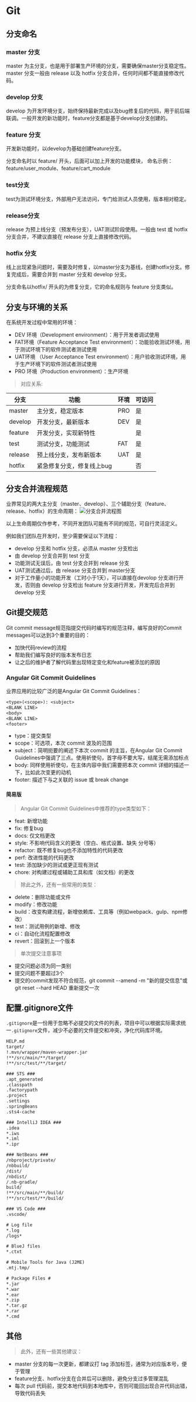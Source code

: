 # Git

## 分支命名

### master 分支
master 为主分支，也是用于部署生产环境的分支，需要确保master分支稳定性。master 分支一般由 release 以及 hotfix 分支合并，任何时间都不能直接修改代码。

### develop 分支
develop 为开发环境分支，始终保持最新完成以及bug修复后的代码，用于前后端联调。一般开发的新功能时，feature分支都是基于develop分支创建的。

### feature 分支
开发新功能时，以develop为基础创建feature分支。

分支命名时以 feature/ 开头，后面可以加上开发的功能模块， 命名示例：feature/user_module、feature/cart_module

### test分支
test为测试环境分支，外部用户无法访问，专门给测试人员使用，版本相对稳定。

### release分支
release 为预上线分支（预发布分支），UAT测试阶段使用。一般由 test 或 hotfix 分支合并，不建议直接在 release 分支上直接修改代码。

### hotfix 分支
线上出现紧急问题时，需要及时修复，以master分支为基线，创建hotfix分支。修复完成后，需要合并到 master 分支和 develop 分支。

分支命名以hotfix/ 开头的为修复分支，它的命名规则与 feature 分支类似。

## 分支与环境的关系

在系统开发过程中常用的环境：

- DEV 环境（Development environment）：用于开发者调试使用
- FAT环境（Feature Acceptance Test environment）：功能验收测试环境，用于测试环境下的软件测试者测试使用
- UAT环境 （User Acceptance Test environment）：用户验收测试环境，用于生产环境下的软件测试者测试使用
- PRO 环境（Production environment）：生产环境

> 对应关系:

|    分支   |    功能                   | 环境   | 可访问
| --------- | ------------              | ------ | ----- |
| master    | 主分支，稳定版本          | PRO    |  是  |
| develop   | 开发分支，最新版本        | DEV    |  是  |
| feature   | 开发分支，实现新特性      |        |  是  |
| test      | 测试分支，功能测试        | FAT    |  是  |
| release   | 预上线分支，发布新版本    | UAT    |  是  |
| hotfix    | 紧急修复分支，修复线上bug |        |  否  |

## 分支合并流程规范
业界常见的两大主分支（master、develop）、三个辅助分支（feature、release、hotfix）的生命周期：
![分支合并流程图](/assets/git/分支合并流程图.png)

以上生命周期仅作参考，不同开发团队可能有不同的规范，可自行灵活定义。

例如我们团队在开发时，至少需要保证以下流程：

- develop 分支和 hotfix 分支，必须从 master 分支检出
- 由 develop 分支合并到 test 分支
- 功能测试无误后，由 test 分支合并到 release 分支
- UAT测试通过后，由 release 分支合并到 master分支
- 对于工作量小的功能开发（工时小于1天），可以直接在devolop 分支进行开发，否则由 develop 分支检出 feature 分支进行开发，开发完后合并到develop 分支

## Git提交规范
Git commit message规范指提交代码时编写的规范注释，编写良好的Commit messages可以达到3个重要的目的：

- 加快代码review的流程
- 帮助我们编写良好的版本发布日志
- 让之后的维护者了解代码里出现特定变化和feature被添加的原因

### Angular Git Commit Guidelines
业界应用的比较广泛的是Angular Git Commit Guidelines：
```txt
<type>(<scope>): <subject>
<BLANK LINE>
<body>
<BLANK LINE>
<footer>
```
- type：提交类型
- scope：可选项，本次 commit 波及的范围
- subject：简明扼要的阐述下本次 commit 的主旨，在Angular Git Commit Guidelines中强调了三点。使用祈使句，首字母不要大写，结尾无需添加标点
- body: 同样使用祈使句，在主体内容中我们需要把本次 commit 详细的描述一下，比如此次变更的动机
- footer: 描述下与之关联的 issue 或 break change

#### 简易版
> Angular Git Commit Guidelines中推荐的type类型如下：

 - feat: 新增功能
 - fix: 修复bug
 - docs: 仅文档更改
 - style: 不影响代码含义的更改（空白、格式设置、缺失 分号等）
 - refactor: 既不修复bug也不添加特性的代码更改
 - perf: 改进性能的代码更改
 - test: 添加缺少的测试或更正现有测试
 - chore: 对构建过程或辅助工具和库（如文档）的更改

> 除此之外，还有一些常用的类型：

 - delete：删除功能或文件
 - modify：修改功能
 - build：改变构建流程，新增依赖库、工具等（例如webpack、gulp、npm修改）
 - test：测试用例的新增、修改
 - ci：自动化流程配置修改
 - revert：回滚到上一个版本

> 单次提交注意事项

 - 提交问题必须为同一类别
 - 提交问题不要超过3个
 - 提交的commit发现不符合规范，git commit --amend -m "新的提交信息"或 git reset --hard HEAD 重新提交一次

## 配置.gitignore文件
`.gitignore`是一份用于忽略不必提交的文件的列表，项目中可以根据实际需求统一`.gitignore`文件，减少不必要的文件提交和冲突，净化代码库环境。

```txt
HELP.md
target/
!.mvn/wrapper/maven-wrapper.jar
!**/src/main/**/target/
!**/src/test/**/target/

### STS ###
.apt_generated
.classpath
.factorypath
.project
.settings
.springBeans
.sts4-cache

### IntelliJ IDEA ###
.idea
*.iws
*.iml
*.ipr

### NetBeans ###
/nbproject/private/
/nbbuild/
/dist/
/nbdist/
/.nb-gradle/
build/
!**/src/main/**/build/
!**/src/test/**/build/

### VS Code ###
.vscode/

# Log file
*.log
/logs*

# BlueJ files
*.ctxt

# Mobile Tools for Java (J2ME)
.mtj.tmp/

# Package Files #
*.jar
*.war
*.ear
*.zip
*.tar.gz
*.rar
*.cmd
```

## 其他
> 此外，还有一些其他建议：

- master 分支的每一次更新，都建议打 tag 添加标签，通常为对应版本号，便于管理
- feature分支、hotfix分支在合并后可以删除，避免分支过多管理混乱
- 每次 pull 代码前，提交本地代码到本地库中，否则可能回出现合并代码出错，导致代码丢失